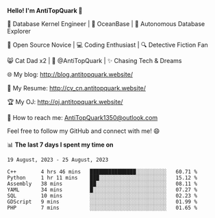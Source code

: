 
**Hello! I'm AntiTopQuark 👋**

🔧 Database Kernel Engineer | 🌊 OceanBase | 🤖 Autonomous Database Explorer

🌱 Open Source Novice | 💻 Coding Enthusiast | 🔍 Detective Fiction Fan

😸 Cat Dad x2 | 🎉 @AntiTopQuark | ✨ Chasing Tech & Dreams

🌐 My blog: http://blog.antitopquark.website/

📄 My Resume: http://cv_cn.antitopquark.website/

🏆 My OJ: http://oj.antitopquark.website/

📧 How to reach me: AntiTopQuark1350@outlook.com

Feel free to follow my GitHub and connect with me! 😄

📊 **The last 7 days I spent my time on** 

<!--START_SECTION:waka-->
```text
19 August, 2023 - 25 August, 2023

C++        4 hrs 46 mins   ███████████████░░░░░░░░░░   60.71 % 
Python     1 hr 11 mins    ███░░░░░░░░░░░░░░░░░░░░░░   15.12 % 
Assembly   38 mins         ██░░░░░░░░░░░░░░░░░░░░░░░   08.11 % 
YAML       34 mins         █░░░░░░░░░░░░░░░░░░░░░░░░   07.27 % 
SQL        10 mins         ░░░░░░░░░░░░░░░░░░░░░░░░░   02.23 % 
GDScript   9 mins          ░░░░░░░░░░░░░░░░░░░░░░░░░   01.99 % 
PHP        7 mins          ░░░░░░░░░░░░░░░░░░░░░░░░░   01.65 %
```
<!--END_SECTION:waka-->


